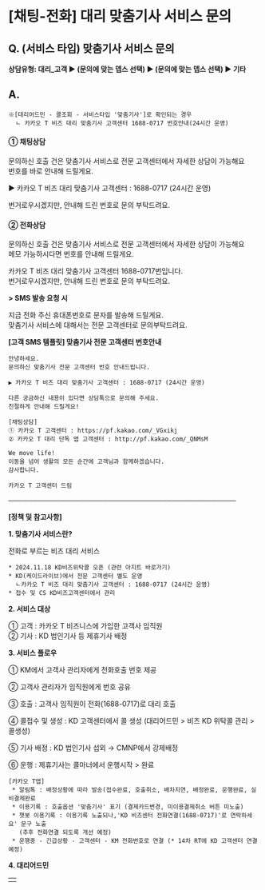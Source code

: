 # [채팅-전화] 대리 맞춤기사 서비스 문의

**Q. (서비스 타입) 맞춤기사 서비스 문의**
---------------------------

****상담유형: **대리\_고객 ▶ (문의에 맞는 뎁스 선택)** **▶** **(문의에 맞는 뎁스 선택) ▶ 기타******

**A.**
------

```
※[대리어드민 - 콜조회 - 서비스타입 '맞춤기사']로 확인되는 경우  
  ㄴ 카카오 T 비즈 대리 맞춤기사 고객센터 1688-0717 번호안내(24시간 운영)
```

#### **① 채팅상담**

문의하신 호출 건은 맞춤기사 서비스로 전문 고객센터에서 자세한 상담이 가능해요  
번호를 바로 안내해 드릴게요.

▶ 카카오 T 비즈 대리 맞춤기사 고객센터 : 1688-0717 (24시간 운영)

번거로우시겠지만, 안내해 드린 번호로 문의 부탁드려요.

#### **② 전화상담**

문의하신 호출 건은 맞춤기사 서비스로 전문 고객센터에서 자세한 상담이 가능해요  
메모 가능하시다면 번호를 안내해 드릴게요.

카카오 T 비즈 대리 맞춤기사 고객센터 1688-0717번입니다.  
번거로우시겠지만, 안내해 드린 번호로 문의 부탁드려요.

**> SMS 발송 요청 시**

지금 전화 주신 휴대폰번호로 문자를 발송해 드릴게요.  
맞춤기사 서비스에 대해서는 전문 고객센터로 문의부탁드려요.

**[고객 SMS 템플릿] 맞춤기사 전문 고객센터 번호안내**

```
안녕하세요.  
문의하신 맞춤기사 전문 고객센터 번호 안내드립니다.  
  
▶ 카카오 T 비즈 대리 맞춤기사 고객센터 : 1688-0717 (24시간 운영)  
  
다른 궁금하신 내용이 있다면 상담톡으로 문의해 주세요.  
친절하게 안내해 드릴게요!  
  
[채팅상담]  
① 카카오 T 고객센터 : https://pf.kakao.com/_VGxikj  
② 카카오 T 대리 단독 앱 고객센터 : http://pf.kakao.com/_QNMsM  
  
We move life!  
이동을 넘어 생활의 모든 순간에 고객님과 함께하겠습니다.  
감사합니다.  
  
카카오 T 고객센터 드림
```

****──────────────────────────────────────────────****

**[정책 및 참고사항]**

**1. 맞춤기사 서비스란?**

전화로 부르는 비즈 대리 서비스

```
* 2024.11.18 KD비즈위탁콜 오픈 (관련 아지트 바로가기)  
* KD(케이드라이브)에서 전문 고객센터 별도 운영  
  ㄴ카카오 T 비즈 대리 맞춤기사 고객센터 : 1688-0717 (24시간 운영)  
* 접수 및 CS KD비즈고객센터에서 관리
```

**2. 서비스 대상**

① 고객 : 카카오 T 비즈니스에 가입한 고객사 임직원  
② 기사 : KD 법인기사 등 제휴기사 배정

**3. 서비스 플로우**

① KM에서 고객사 관리자에게 전화호출 번호 제공

② 고객사 관리자가 임직원에게 번호 공유

③ 호출 : 고객사 임직원이 전화(1688-0717)로 대리 호출

④ 콜접수 및 생성 : KD 고객센터에서 콜 생성 (대리어드민 > 비즈 KD 위탁콜 관리 > 콜생성)

⑤ 기사 배정 : KD 법인기사 섭외 → CMNP에서 강제배정

⑥ 운행 : 제휴기사는 콜마너에서 운행시작 > 완료

```
[카카오 T앱]  
 * 알림톡 : 배정상황에 따라 발송(접수완료, 호출취소, 배차지연, 배정완료, 운행완료, 실비결제완료  
 * 이용기록 : 호출옵션 '맞춤기사' 표기 (결제카드변경, 미이용결제취소 버튼 미노출)  
 * 챗봇 이용기록 : 이용기록 노출되나,'KD 비즈센터 전화연결(1688-0717)'로 연락하세요' 문구 노출  
   (추후 전화연결 되도록 개선 예정)  
 * 운행중 - 긴급상황 - 고객센터 - KM 전화번호로 연결 (* 14차 RT에 KD 고객센터 연결 예정)
```

**4. 대리어드민**

|  |
| --- |
|  |